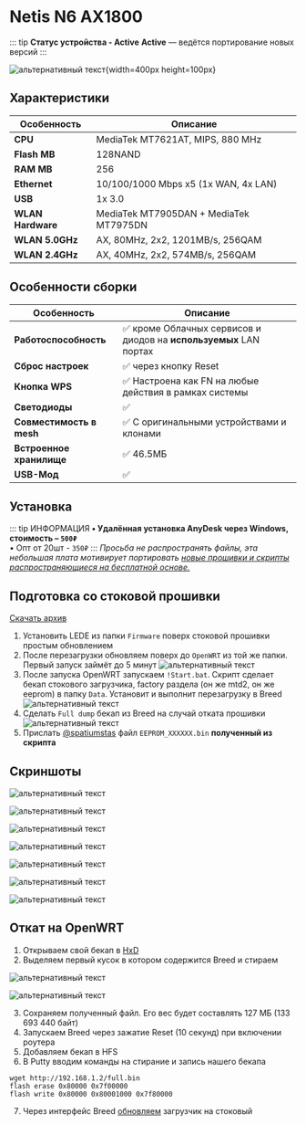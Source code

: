 # Netis N6 AX1800 <Badge type="keenetic" text="4.1.7" />

::: tip **Статус устройства - Active**
**Active** — ведётся портирование новых версий
:::

![альтернативный текст](/assets/images/wiki/guides/NetisN6/netisn6.png){width=400px height=100px}

## Характеристики

| Особенность       | Описание                               |
|-------------------|----------------------------------------|
| **CPU**           | MediaTek MT7621AT, MIPS, 880 MHz       |
| **Flash MB**      | 128NAND                                |
| **RAM MB**        | 256                                    |
| **Ethernet**      | 10/100/1000 Mbps x5 (1x WAN, 4x LAN)   |
| **USB**           | 1x 3.0                                 |
| **WLAN Hardware** | MediaTek MT7905DAN + MediaTek MT7975DN |
| **WLAN 5.0GHz**   | AX, 80MHz, 2x2, 1201MB/s, 256QAM       |
| **WLAN 2.4GHz**   | AX, 40MHz, 2x2, 574MB/s, 256QAM        |

## Особенности сборки

| Особенность              | Описание                                                          |
|--------------------------|-------------------------------------------------------------------|
| **Работоспособность**    | ✅ кроме Облачных сервисов и диодов на **используемых** LAN портах |
| **Сброс настроек**       | ✅ через кнопку Reset                                              |
| **Кнопка WPS**           | ✅ Настроена как FN на любые действия в рамках системы             |
| **Светодиоды**           | ✅                                                                 |
| **Совместимость в mesh** | ✅ С оригинальными устройствами и клонами                          |
| **Встроенное хранилище** | ✅ 46.5МБ                                                          |
| **USB-Мод**              | ✅                                                                 |

## Установка

::: tip ИНФОРМАЦИЯ
**• Удалённая установка AnyDesk через Windows, стоимость – `500₽`**<br/>
• Опт от 20шт - `350₽`
:::
_Просьба не распространять файлы, эта небольшая плата мотивирует
портировать [новые прошивки и скрипты распространяющиеся на бесплатной основе.](https://t.me/keen_prt/4)_

## Подготовка со стоковой прошивки

[Скачать архив](/assets/files/firmware/Netis-N6-Breed.zip)

1. Установить LEDE из папки `Firmware` поверх стоковой прошивки простым обновлением
2. После перезагрузки обновляем поверх до `OpenWRT` из той же папки. Первый запуск займёт до 5 минут
   ![альтернативный текст](/assets/images/wiki/guides/NetisN6/openwrt.png)
3. После запуска OpenWRT запускаем `!Start.bat`. Скрипт сделает бекап стокового загрузчика, factory раздела (он же mtd2, он же eeprom) в папку `Data`. Установит и выполнит перезагрузку в Breed
   ![альтернативный текст](/assets/images/wiki/guides/NetisN6/script.png)
4. Сделать `Full dump` бекап из Breed на случай отката прошивки
   ![альтернативный текст](/assets/images/wiki/guides/NetisN6/breed1.jpg)
5. Прислать [@spatiumstas](https://t.me/spatiumstas) файл `EEPROM_XXXXXX.bin` **полученный из скрипта**

## Скриншоты

![альтернативный текст](/assets/images/wiki/guides/NetisN6/system1.png)

![альтернативный текст](/assets/images/wiki/guides/NetisN6/system2.png)

![альтернативный текст](/assets/images/wiki/guides/NetisN6/system3.png)

![альтернативный текст](/assets/images/wiki/guides/NetisN6/system4.png)

![альтернативный текст](/assets/images/wiki/guides/NetisN6/system5.png)

![альтернативный текст](/assets/images/wiki/guides/NetisN6/system6.png)

![альтернативный текст](/assets/images/wiki/guides/NetisN6/system7.png)

## Откат на OpenWRT

1. Открываем свой бекап в [HxD](https://mh-nexus.de/en/hxd/)
2. Выделяем первый кусок в котором содержится Breed и стираем

![альтернативный текст](/assets/images/wiki/guides/NetisN6/revert.png)

![альтернативный текст](/assets/images/wiki/guides/NetisN6/revert-2.png)

3. Сохраняем полученный файл. Его вес будет составлять 127 МБ (133 693 440 байт)
4. Запускаем Breed через зажатие Reset (10 секунд) при включении роутера
5. Добавляем бекап в HFS
6. В Putty вводим команды на стирание и запись нашего бекапа

````shell
wget http://192.168.1.2/full.bin 
flash erase 0x80000 0x7f00000
flash write 0x80000 0x80001000 0x7f80000
````

7. Через интерфейс Breed [обновляем](/wiki/helpful/breedBootloader#как-обновить-загрузчик) загрузчик на стоковый